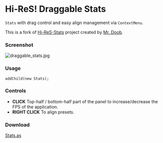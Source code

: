 Hi-ReS! Draggable Stats
========

`Stats` with drag control and easy align management via `ContextMenu`.

This is a fork of [Hi-ReS-Stats](https://github.com/mrdoob/Hi-ReS-Stats) project created by [Mr. Doob](https://github.com/mrdoob).

### Screenshot ###

![draggable_stats.jpg](https://github.com/rafaelrinaldi/Hi-ReS-Stats/assets/draggable_stats.jpg)

### Usage ###

	addChild(new Stats);

### Controls ###

* **CLICK** Top-half / bottom-half part of the panel to increase/decrease the FPS of the application.
* **RIGHT CLICK** To align presets.

### Download ###

[Stats.as](https://raw.github.com/rafaelrinaldi/Hi-ReS-Stats/master/src/net/hires/debug/Stats.as)